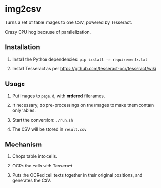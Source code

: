 # img2csv

Turns a set of table images to one CSV, powered by Tesseract.

Crazy CPU hog because of parallelization.

## Installation

1. Install the Python dependencies: `pip install -r requirements.txt`

2. Install Tesseract as per
https://github.com/tesseract-ocr/tesseract/wiki

## Usage

1. Put images to `page.d`, with **ordered** filenames.

2. If necessary, do pre-processings on the images to make them contain only tables.

3. Start the conversion: `./run.sh`

4. The CSV will be stored in `result.csv`

## Mechanism

1. Chops table into cells.

2. OCRs the cells with Tesseract.

3. Puts the OCRed cell texts together in their original positions, and generates the CSV.
